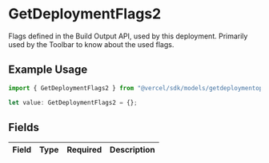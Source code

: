 # GetDeploymentFlags2

Flags defined in the Build Output API, used by this deployment. Primarily used by the Toolbar to know about the used flags.

## Example Usage

```typescript
import { GetDeploymentFlags2 } from "@vercel/sdk/models/getdeploymentop.js";

let value: GetDeploymentFlags2 = {};
```

## Fields

| Field       | Type        | Required    | Description |
| ----------- | ----------- | ----------- | ----------- |